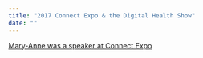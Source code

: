 ```yaml
---
title: "2017 Connect Expo & the Digital Health Show"
date: ""
---
```

[Mary-Anne was a speaker at Connect Expo](http://connectexpo.com.au)